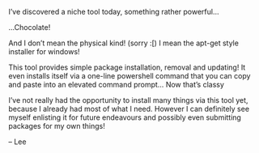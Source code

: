 I’ve discovered a niche tool today, something rather powerful…

…Chocolate!

And I don’t mean the physical kind! (sorry :[) I mean the apt-get style installer for windows!

This tool provides simple package installation, removal and updating! It even installs itself via a one-line powershell command that you can copy and paste into an elevated command prompt… Now that’s classy

I’ve not really had the opportunity to install many things via this tool yet, because I already had most of what I need. However I can definitely see myself enlisting it for future endeavours and possibly even submitting packages for my own things!

– Lee
